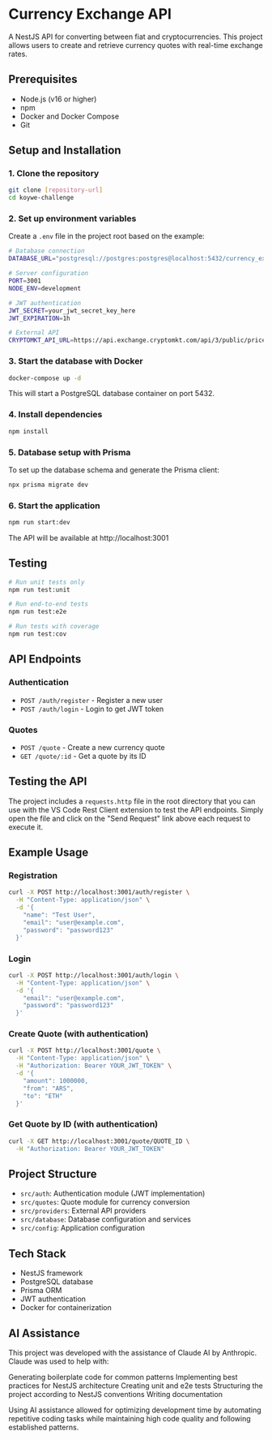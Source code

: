 # Currency Exchange API

A NestJS API for converting between fiat and cryptocurrencies. This project allows users to create and retrieve currency quotes with real-time exchange rates.

## Prerequisites

- Node.js (v16 or higher)
- npm
- Docker and Docker Compose
- Git

## Setup and Installation

### 1. Clone the repository

```bash
git clone [repository-url]
cd koywe-challenge
```

### 2. Set up environment variables

Create a `.env` file in the project root based on the example:

```bash
# Database connection
DATABASE_URL="postgresql://postgres:postgres@localhost:5432/currency_exchange?schema=public"

# Server configuration
PORT=3001
NODE_ENV=development

# JWT authentication
JWT_SECRET=your_jwt_secret_key_here
JWT_EXPIRATION=1h

# External API
CRYPTOMKT_API_URL=https://api.exchange.cryptomkt.com/api/3/public/price/rate
```

### 3. Start the database with Docker

```bash
docker-compose up -d
```

This will start a PostgreSQL database container on port 5432.

### 4. Install dependencies

```bash
npm install
```

### 5. Database setup with Prisma

To set up the database schema and generate the Prisma client:

```bash
npx prisma migrate dev
```

### 6. Start the application

```bash
npm run start:dev
```

The API will be available at http://localhost:3001

## Testing

```bash
# Run unit tests only
npm run test:unit

# Run end-to-end tests
npm run test:e2e

# Run tests with coverage
npm run test:cov
```

## API Endpoints

### Authentication

- `POST /auth/register` - Register a new user
- `POST /auth/login` - Login to get JWT token

### Quotes

- `POST /quote` - Create a new currency quote
- `GET /quote/:id` - Get a quote by its ID

## Testing the API

The project includes a `requests.http` file in the root directory that you can use with the VS Code Rest Client extension to test the API endpoints. Simply open the file and click on the "Send Request" link above each request to execute it.

## Example Usage

### Registration

```bash
curl -X POST http://localhost:3001/auth/register \
  -H "Content-Type: application/json" \
  -d '{
    "name": "Test User",
    "email": "user@example.com",
    "password": "password123"
  }'
```

### Login

```bash
curl -X POST http://localhost:3001/auth/login \
  -H "Content-Type: application/json" \
  -d '{
    "email": "user@example.com",
    "password": "password123"
  }'
```

### Create Quote (with authentication)

```bash
curl -X POST http://localhost:3001/quote \
  -H "Content-Type: application/json" \
  -H "Authorization: Bearer YOUR_JWT_TOKEN" \
  -d '{
    "amount": 1000000,
    "from": "ARS",
    "to": "ETH"
  }'
```

### Get Quote by ID (with authentication)

```bash
curl -X GET http://localhost:3001/quote/QUOTE_ID \
  -H "Authorization: Bearer YOUR_JWT_TOKEN"
```

## Project Structure

- `src/auth`: Authentication module (JWT implementation)
- `src/quotes`: Quote module for currency conversion
- `src/providers`: External API providers
- `src/database`: Database configuration and services
- `src/config`: Application configuration

## Tech Stack

- NestJS framework
- PostgreSQL database
- Prisma ORM
- JWT authentication
- Docker for containerization


## AI Assistance
This project was developed with the assistance of Claude AI by Anthropic. Claude was used to help with:

Generating boilerplate code for common patterns
Implementing best practices for NestJS architecture
Creating unit and e2e tests
Structuring the project according to NestJS conventions
Writing documentation

Using AI assistance allowed for optimizing development time by automating repetitive coding tasks while maintaining high code quality and following established patterns.